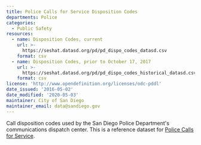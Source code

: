 ```yaml
---
title: Police Calls for Service Disposition Codes
departments: Police
categories:
  - Public Safety
resources:
  - name: Disposition Codes, current
    url: >-
      https://seshat.datasd.org/pd/pd_dispo_codes_datasd.csv
    format: csv
  - name: Disposition Codes, prior to October 17, 2017
    url: >-
      https://seshat.datasd.org/pd/pd_dispo_codes_historical_datasd.csv
    format: csv
license: 'http://www.opendefinition.org/licenses/odc-pddl'
date_issued: '2016-05-02'
date_modified: '2020-05-03'
maintainer: City of San Diego
maintainer_email: data@sandiego.gov
---
```

Call disposition codes used by the San Diego Police Department's communications
dispatch center. This is a reference dataset for [Police Calls for Service](/datasets/police-calls-for-service/).
